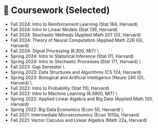 # 🥇 Coursework (Selected)
- Fall 2024: Intro to Reinforcement Learning (Stat 184, Harvard)
- Fall 2024: Intro to Linear Models (Stat 139, Harvard)
- Fall 2024: Stochastic Methods (Applied Math 207 (G), Harvard)
- Fall 2024: Theory of Neural Computation (Applied Math 226 (G), Harvard)
- Fall 2024: Signal Processing (6.300, MIT)
\\
- Spring 2024: Intro to Statistical Inference (Stat 111, Harvard)
- Spring 2024: Intro to Stochastic Processes (Stat 171, Harvard)
\\
- Fall 2023: Gap Semester
\\
- Spring 2023: Data Structures and Algorithms (CS 124, Harvard)
- Spring 2023: Biological and Artificial Intelligence (Neuro 240 (G), Harvard)
\\
- Fall 2022: Intro to Probability (Stat 110, Harvard)
- Fall 2022: Intro to Machine Learning (6.3900, MIT)
\\
- Spring 2022: Applied Linear Algebra and Big Data (Applied Math 120, Harvard)
- Spring 2022: Big Data Economics (Econ 50, Harvard)
\\
- Fall 2021: Intermediate Microeconomics (Econ 1010a, Harvard)
- Fall 2021: Vector Calculus and Linear Algebra (Math 22a, Harvard)